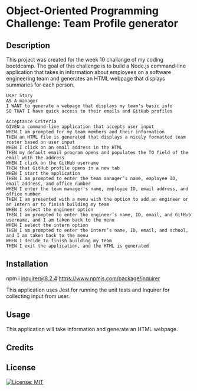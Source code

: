 # Object-Oriented Programming Challenge: Team Profile generator


## Description
This project was created for the week 10 challange of my coding bootdcamp. The goal of this challenge is to build a Node.js command-line application that takes in information about employees on a software engineering team and generates an HTML webpage that displays summaries for each person. 
```
User Story
AS A manager
I WANT to generate a webpage that displays my team's basic info
SO THAT I have quick access to their emails and GitHub profiles
```
```
Acceptance Criteria
GIVEN a command-line application that accepts user input
WHEN I am prompted for my team members and their information
THEN an HTML file is generated that displays a nicely formatted team roster based on user input
WHEN I click on an email address in the HTML
THEN my default email program opens and populates the TO field of the email with the address
WHEN I click on the GitHub username
THEN that GitHub profile opens in a new tab
WHEN I start the application
THEN I am prompted to enter the team manager’s name, employee ID, email address, and office number
WHEN I enter the team manager’s name, employee ID, email address, and office number
THEN I am presented with a menu with the option to add an engineer or an intern or to finish building my team
WHEN I select the engineer option
THEN I am prompted to enter the engineer’s name, ID, email, and GitHub username, and I am taken back to the menu
WHEN I select the intern option
THEN I am prompted to enter the intern’s name, ID, email, and school, and I am taken back to the menu
WHEN I decide to finish building my team
THEN I exit the application, and the HTML is generated
```

## Installation
npm i inquirer@8.2.4
https://www.npmjs.com/package/inquirer

This application uses Jest for running the unit tests and Inquirer for collecting input from user. 

## Usage
This application will take information and generate an HTML webpage.


## Credits

## License
[![License: MIT](https://img.shields.io/badge/License-MIT-yellow.svg)](https://opensource.org/licenses/MIT)
